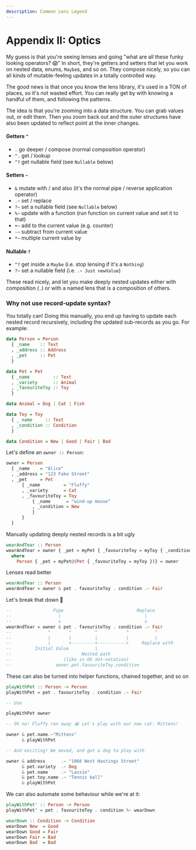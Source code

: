 ```yaml
---
description: Common Lens Legend
---
```


# Appendix II: Optics

My guess is that you're seeing lenses and going "what are all these funky looking operators? 😱" In short, they're getters and setters that let you work on nested data, enums, `Maybe`s, and so on. They compose nicely, so you can all kinds of mutable-feeling updates in a totally controlled way.

The good news is that once you know the lens library, it's used in a TON of places, so it's not wasted effort. You can really get by with knowing a handful of them, and following the patterns.

The idea is that you're zooming into a data structure. You can grab values out, or edit them. Then you zoom back out and the outer structures have also been updated to reflect point at the inner changes.

#### Getters `^`

* `.` go deeper / compose \(normal composition operator\)
* `^.` get / lookup
* `^?` get nullable field \(see `Nullable` below\)

#### Setters `~`

* `&` mutate with / and also \(it's the normal pipe / reverse application operator\)
* `.~` set / replace
* `?~` set a nullable field \(see `Nullable` below\)
* `%~` update with a function \(run function on current value and set it to that\)
* `+~` add to the current value \(e.g. counter\)
* `-~` subtract from current value
* `*~` multiple current value by

#### Nullable `?`

* `^?` get inside a `Maybe` \(i.e. stop lensing if it's a `Nothing`\)
* `?~` set a nullable field \(i.e. `.~ Just newValue`\)

These read nicely, and let you make deeply nested updates either with composition \(`.`\) or with a named lens that is a composition of others.

### Why not use record-update syntax?

You totally can! Doing this manually, you end up having to update each nested record recursively, including the updated sub-records as you go. For example:

```haskell
data Person = Person
  { _name    :: Text
  , _address :: Address
  , _pet     :: Pet
  }

data Pet = Pet
  { _name         :: Text
  , _variety      :: Animal
  , _favouriteToy :: Toy
  }

data Animal = Dog | Cat | Fish

data Toy = Toy 
  { _ name     :: Text
  , _condition :: Condition
  }

data Condition = New | Good | Fair | Bad
```

Let's define an `owner :: Person`:

```haskell
owner = Person
  { _name    = "Alice"
  , _address = "123 Fake Street"
  , _pet     = Pet 
      { _name         = "Fluffy"
      , _variety      = Cat
      , _favouriteToy = Toy 
          { _name      = "wind-up mouse"
          , _condition = New 
          }
      }
  }
```

Manually updating deeply nested records is a bit ugly

```haskell
wearAndTear :: Person
wearAndTear = owner { _pet = myPet { _favouriteToy = myToy { _condition = Fair } } }
  where
    Person { _pet = myPet@(Pet { _favouriteToy = myToy })} = owner
```

Lenses read better

```haskell
wearAndTear :: Person
wearAndTear = owner & pet . favouriteToy . condition .~ Fair
```

Let's break that down 🕺

```haskell
--                Pipe                            Replace
--                  |                                |
--                  v                                v
wearAndTear = owner & pet . favouriteToy . condition .~ Fair
--              ^       ^         ^           ^          ^
--              |       |         |           |          |
--              |       +---------+-----------+     Replace with
--         Initial Value          |
--                           Nested path
--                    (like in OO dot-notation)
--                 owner.pet.favouriteToy.condition
```

These can also be turned into helper functions, chained together, and so on

```haskell
playWithPet :: Person -> Person
playWithPet = pet . favouriteToy . condition .~ Fair

-- Use

playWithPet owner

-- Oh no! Fluffy ran away 😭 Let's play with our new cat: Mittens!

owner & pet.name.~"Mittens" 
      & playWithPet

-- And exciting! We moved, and got a dog to play with

owner & address      .~ "1066 West Hastings Street"
      & pet.variety  .~ Dog
      & pet.name     .~ "Lassie"
      & pet.toy.name .~ "Tennis ball" 
      & playWithPet
```

We can also automate some behaviour while we're at it:

```haskell
playWithPet' :: Person -> Person
playWithPet' = pet . favouriteToy . condition %~ wearDown

wearDown :: Condition -> Condition
wearDown New  = Good
wearDown Good = Fair
wearDown Fair = Bad
wearDown Bad  = Bad
```



